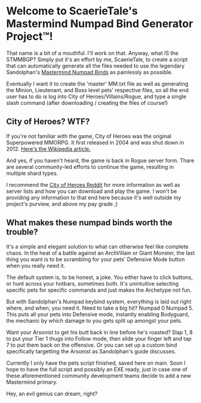 # Welcome to ScaerieTale's Mastermind Numpad Bind Generator Project™!

That name is a bit of a mouthful.  I'll work on that.  Anyway, what IS the STMMBGP?  Simply put it's an effort by me, ScaerieTale, to create a script that can automatically generate all the files needed to use the legendary Sandolphan's [Mastermind Numpad Binds](https://web.archive.org/web/20120904222729/http://boards.cityofheroes.com/showthread.php?t=117256 "Mastermind Numpad Binds") as painlessly as possible.

Eventually I want it to create the 'master' MM.txt file as well as generating the Minion, Lieutenant, and Boss level pets' respective files, so all the end user has to do is log into City of Heroes/Villains/Rogue, and type a single slash command (after downloading / creating the files of course!)

## City of Heroes?  WTF?
If you're not familiar with the game, City of Heroes was the original Superpowered MMORPG.  It first released in 2004 and was shut down in 2012.  [Here's the Wikipedia article.](https://en.wikipedia.org/wiki/City_of_Heroes "Here's the Wikipedia article.")

And yes, if you haven't heard, the game is back in Rogue server form.  Thare are several community-led efforts to continue the game, resulting in multiple shard types.

I recommend the [City of Heroes Reddit](https://wold.reddit.com/r/CityofHeroes/ "City of Heroes Reddit") for more information as well as server lists and how you can download and play the game.  I won't be providing any information  to that end here because it's well outside my project's purview, and above my pay grade ;)

## What makes these numpad binds worth the trouble?
It's a simple and elegant solution to what can otherwise feel like complete chaos.  In the heat of a battle against an ArchVillain or Giant Monster, the last thing you want is to be scrambling for your pets' Defensive Mode button when you really need it.

The default system is, to be honest, a joke.  You either have to click buttons, or hunt across your hotbars, sometimes both.  It's unintuitive selecting specific pets for specific commands and just makes the Archetype not fun.

But with Sandolphan's Numpad keybind system, everything is laid out right where, and when, you need it.  Need to take a big hit? Numpad 0 Numpad 5.  This puts all your pets into Defensive mode, instantly enabling Bodyguard, the mechanic by which damage to you gets split up amongst your pets.

Want your Arsonist to get his butt back in line before he's roasted?  Slap 1, 8 to put your Tier 1 thugs into Follow mode, then slide your finger left and tap 7 to put them back on the offensive.  Or you can set up a custom bind specifically targetting the Arsonist as Sandolphan's guide discusses.

Currently I only have the pets script finished, saved here on main.  Soon I hope to have the full script and possibly an EXE ready, just in case one of these aforementioned community development teams decide to add a new Mastermind primary.  

Hey, an evil genius can dream, right? 